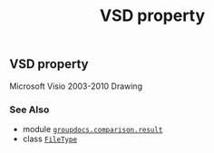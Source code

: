 ﻿---
title: VSD property
second_title: GroupDocs.Comparison for Python via .NET API References
description: 
type: docs
url: /python-net/groupdocs.comparison.result/filetype/vsd/
is_root: false
weight: 1440
---

## VSD property


Microsoft Visio 2003-2010 Drawing

### See Also
* module [`groupdocs.comparison.result`](../../)
* class [`FileType`](/comparison/python-net/groupdocs.comparison.result/filetype)
